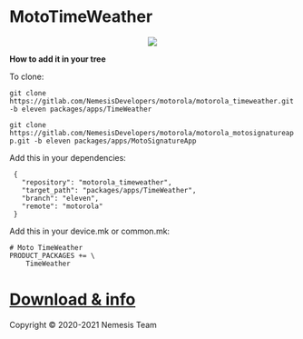 # MotoTimeWeather

<center><img src="https://telegra.ph/file/4c45997bf18b18b2181b5.jpg"/></center>


**How to add it in your tree**

To clone:

`git clone https://gitlab.com/NemesisDevelopers/motorola/motorola_timeweather.git -b eleven packages/apps/TimeWeather`

`git clone https://gitlab.com/NemesisDevelopers/motorola/motorola_motosignatureapp.git -b eleven packages/apps/MotoSignatureApp`

Add this in your dependencies:

```
 {
   "repository": "motorola_timeweather",
   "target_path": "packages/apps/TimeWeather",
   "branch": "eleven",
   "remote": "motorola"
 }
```
Add this in your device.mk or common.mk:

```
# Moto TimeWeather
PRODUCT_PACKAGES += \
    TimeWeather
```

# [Download & info](https://telegra.ph/List-N-2-01-03-2)


 Copyright © 2020-2021 Nemesis Team
